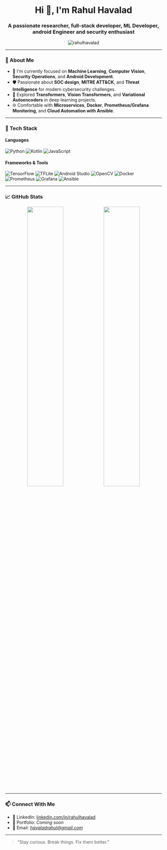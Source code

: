 <h1 align="center">Hi 👋, I'm Rahul Havalad</h1>
<h3 align="center">A passionate researcher, full-stack developer, ML Developer, android Engineer and security enthusiast</h3>

<p align="center">
  <img src="https://komarev.com/ghpvc/?username=rahulhavalad&label=Profile%20views&color=0e75b6&style=flat" alt="rahulhavalad" />
</p>

---

### 🚀 About Me

- 🧠 I'm currently focused on **Machine Learning**, **Computer Vision**, **Security Operations**, and **Android Development**.
- 🛡️ Passionate about **SOC design**, **MITRE ATT&CK**, and **Threat Intelligence** for modern cybersecurity challenges.
- 🧪 Explored **Transformers**, **Vision Transformers**, and **Variational Autoencoders** in deep learning projects.
- 🌐 Comfortable with **Microservices**, **Docker**, **Prometheus/Grafana Monitoring**, and **Cloud Automation with Ansible**.

---

### 🔧 Tech Stack

#### Languages
![Python](https://img.shields.io/badge/Python-3670A0?style=for-the-badge&logo=python&logoColor=white)
![Kotlin](https://img.shields.io/badge/Kotlin-0095D5?style=for-the-badge&logo=kotlin&logoColor=white)
![JavaScript](https://img.shields.io/badge/JavaScript-F7DF1E?style=for-the-badge&logo=javascript&logoColor=black)

#### Frameworks & Tools
![TensorFlow](https://img.shields.io/badge/TensorFlow-FF6F00?style=for-the-badge&logo=tensorflow&logoColor=white)
![TFLite](https://img.shields.io/badge/TFLite-0D47A1?style=for-the-badge&logo=tensorflow&logoColor=white)
![Android Studio](https://img.shields.io/badge/Android%20Studio-3DDC84?style=for-the-badge&logo=android-studio&logoColor=white)
![OpenCV](https://img.shields.io/badge/OpenCV-5C3EE8?style=for-the-badge&logo=opencv&logoColor=white)
![Docker](https://img.shields.io/badge/Docker-2496ED?style=for-the-badge&logo=docker&logoColor=white)
![Prometheus](https://img.shields.io/badge/Prometheus-E6522C?style=for-the-badge&logo=prometheus&logoColor=white)
![Grafana](https://img.shields.io/badge/Grafana-F46800?style=for-the-badge&logo=grafana&logoColor=white)
![Ansible](https://img.shields.io/badge/Ansible-EE0000?style=for-the-badge&logo=ansible&logoColor=white)

---

### 📈 GitHub Stats

<p align="center">
  <img src="https://github-readme-stats.vercel.app/api?username=rahulhavalad&show_icons=true&theme=github_dark" width="48%" />
  <img src="https://github-readme-streak-stats.herokuapp.com?user=rahulhavalad&theme=github-dark&hide_border=true" width="48%" />
</p>

---

### 📫 Connect With Me

- 🔗 LinkedIn: [linkedin.com/in/rahulhavalad](https://linkedin.com/in/rahulhavalad)
- 💼 Portfolio: *Coming soon*
- 📧 Email: *havaladrahul@gmail.com*

---

> “Stay curious. Break things. Fix them better.”

